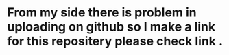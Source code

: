 # From my side there is problem in uploading on github so I make a link for this repositery please check link .
